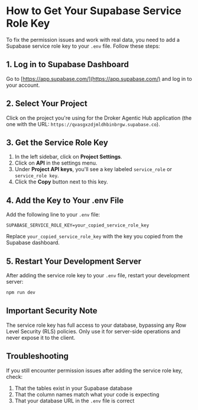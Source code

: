 # How to Get Your Supabase Service Role Key

To fix the permission issues and work with real data, you need to add a Supabase service role key to your `.env` file. Follow these steps:

## 1. Log in to Supabase Dashboard

Go to [https://app.supabase.com/](https://app.supabase.com/) and log in to your account.

## 2. Select Your Project

Click on the project you're using for the Droker Agentic Hub application (the one with the URL: `https://qvasgxzdjmldhbinbrgw.supabase.co`).

## 3. Get the Service Role Key

1. In the left sidebar, click on **Project Settings**.
2. Click on **API** in the settings menu.
3. Under **Project API keys**, you'll see a key labeled `service_role` or `service_role key`.
4. Click the **Copy** button next to this key.

## 4. Add the Key to Your .env File

Add the following line to your `.env` file:

```
SUPABASE_SERVICE_ROLE_KEY=your_copied_service_role_key
```

Replace `your_copied_service_role_key` with the key you copied from the Supabase dashboard.

## 5. Restart Your Development Server

After adding the service role key to your `.env` file, restart your development server:

```bash
npm run dev
```

## Important Security Note

The service role key has full access to your database, bypassing any Row Level Security (RLS) policies. Only use it for server-side operations and never expose it to the client.

## Troubleshooting

If you still encounter permission issues after adding the service role key, check:

1. That the tables exist in your Supabase database
2. That the column names match what your code is expecting
3. That your database URL in the `.env` file is correct
